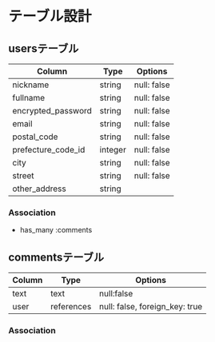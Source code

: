 # テーブル設計

## usersテーブル

| Column             | Type    | Options                   |
| ------------------ | ------- | ------------------------- |
| nickname           | string  | null: false               |
| fullname           | string  | null: false               |
| encrypted_password | string  | null: false               |
| email              | string  | null: false               |
| postal_code        | string  | null: false               |
| prefecture_code_id | integer | null: false               |
| city               | string  | null: false               |
| street             | string  | null: false               |
| other_address      | string  |                           |

### Association

- has_many :comments

## commentsテーブル

| Column       | Type       | Options                        |
| ------------ | ---------- | ------------------------------ |
| text         | text       | null:false                     |
| user         | references | null: false, foreign_key: true |

### Association

